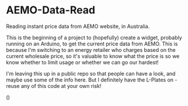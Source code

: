 # AEMO-Data-Read
Reading instant price data from AEMO website, in Australia.

This is the beginning of a project to (hopefully) create a widget, probably running on an Arduino, to get the current price data from AEMO.  This is because I'm switching to an energy retailer who charges based on the current wholesale price, so it's valuable to know what the price is so we know whether to limit usage or whether we can go our hardest!

I'm leaving this up in a public repo so that people can have a look, and maybe use some of the info here.  But I definitely have the L-Plates on - reuse any of this code at your own risk!

()
